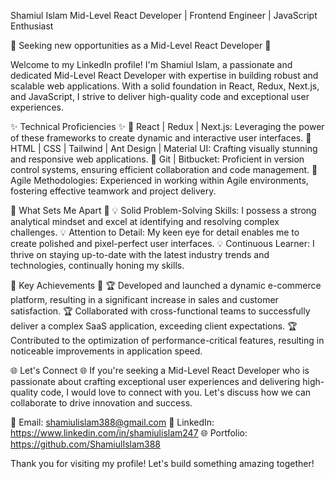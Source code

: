 Shamiul Islam
Mid-Level React Developer | Frontend Engineer | JavaScript Enthusiast

🚀 Seeking new opportunities as a Mid-Level React Developer 🚀

Welcome to my LinkedIn profile! I'm Shamiul Islam, a passionate and dedicated Mid-Level React Developer with expertise in building robust and scalable web applications. With a solid foundation in React, Redux, Next.js, and JavaScript, I strive to deliver high-quality code and exceptional user experiences.

✨ Technical Proficiencies ✨
🔹 React | Redux | Next.js: Leveraging the power of these frameworks to create dynamic and interactive user interfaces.
🔹 HTML | CSS | Tailwind | Ant Design | Material UI: Crafting visually stunning and responsive web applications.
🔹 Git | Bitbucket: Proficient in version control systems, ensuring efficient collaboration and code management.
🔹 Agile Methodologies: Experienced in working within Agile environments, fostering effective teamwork and project delivery.

🌟 What Sets Me Apart 🌟
💡 Solid Problem-Solving Skills: I possess a strong analytical mindset and excel at identifying and resolving complex challenges.
💡 Attention to Detail: My keen eye for detail enables me to create polished and pixel-perfect user interfaces.
💡 Continuous Learner: I thrive on staying up-to-date with the latest industry trends and technologies, continually honing my skills.

🔑 Key Achievements 🔑
🏆 Developed and launched a dynamic e-commerce platform, resulting in a significant increase in sales and customer satisfaction.
🏆 Collaborated with cross-functional teams to successfully deliver a complex SaaS application, exceeding client expectations.
🏆 Contributed to the optimization of performance-critical features, resulting in noticeable improvements in application speed.

🌐 Let's Connect 🌐
If you're seeking a Mid-Level React Developer who is passionate about crafting exceptional user experiences and delivering high-quality code, I would love to connect with you. Let's discuss how we can collaborate to drive innovation and success.

📧 Email: shamiulislam388@gmail.com
🔗 LinkedIn: https://www.linkedin.com/in/shamiulislam247
🌐 Portfolio: https://github.com/ShamiulIslam388

Thank you for visiting my profile! Let's build something amazing together!

